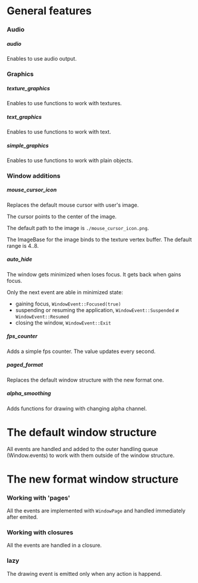 # General features

### Audio

##### audio

Enables to use audio output.



### Graphics

##### texture_graphics

Enables to use functions to work with textures.

##### text_graphics

Enables to use functions to work with text.

##### simple_graphics

Enables to use functions to work with plain objects.



### Window additions

##### mouse_cursor_icon

Replaces the default mouse cursor with user's image.

The cursor points to the center of the image.

The default path to the image is `./mouse_cursor_icon.png`.

The ImageBase for the image binds to the texture vertex buffer.
The default range is 4..8.

##### auto_hide

The window gets minimized when loses focus.
It gets back when gains focus.

Only the next event are able in minimized state:
 - gaining focus, `WindowEvent::Focused(true)`
 - suspending or resuming the application,
 `WindowEvent::Suspended` и `WindowEvent::Resumed`
 - closing the window, `WindowEvent::Exit`


##### fps_counter

Adds a simple fps counter. The value updates every second.

##### paged_format

Replaces the default window structure with the new format one.

##### alpha_smoothing

Adds functions for drawing with changing alpha channel.



# The default window structure

All events are handled and added to the outer handling queue (Window.events)
to work with them outside of the window structure.



# The new format window structure

### Working with 'pages'

All the events are implemented with `WindowPage`
and handled immediately after emited.

### Working with closures

All the events are handled in a closure.

### lazy

The drawing event is emitted only when any action is happend.